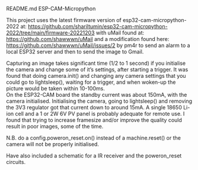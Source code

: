 README.md 
ESP-CAM-Micropython

This project uses the latest firmware version of esp32-cam-micropython-2022 at:
https://github.com/shariltumin/esp32-cam-micropython-2022/tree/main/firmware-20221203
with uMail found at:
https://github.com/shawwwn/uMail
and a modification found here:
https://github.com/shawwwn/uMail/issues/2 by pm4r
to send an alarm to a local ESP32 server and then to send the image to Gmail.

Capturing an image takes significant time (1/2 to 1 second) if you initialise the camera and change some of it’s settings, after starting a trigger.
It was found that doing camera.init() and changing any camera settings that you could go to lightsleep(), waiting for a trigger, and when woken-up the picture would be taken within 10-100ms.  
On the ESP32-CAM board the standby current was about 150mA, with the camera initialised.  Initialising the camera, going to lightsleep() and removing the 3V3 regulator got that current down to around 15mA.
A single 18650 Li-ion cell and a 1 or 2W 6V PV panel is probably adequate for remote use.
I found that trying to increase framesize and/or improve the quality could result in poor images, some of the time.

N.B.  do a config.poweron_reset.on() instead of a machine.reset() or the camera will not be properly initialised.

Have also included a schematic for a IR receiver and the poweron_reset circuits.


 
